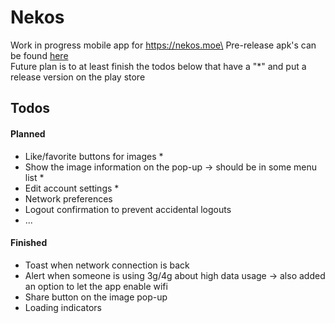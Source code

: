 # Nekos
Work in progress mobile app for https://nekos.moe\
Pre-release apk's can be found [here](https://github.com/KurozeroPB/Nekos/releases)\
Future plan is to at least finish the todos below that have a "*" and put a release version on the play store

## Todos
#### Planned
- Like/favorite buttons for images *
- Show the image information on the pop-up -> should be in some menu list *
- Edit account settings *
- Network preferences
- Logout confirmation to prevent accidental logouts
- ...

#### Finished
- Toast when network connection is back
- Alert when someone is using 3g/4g about high data usage -> also added an option to let the app enable wifi
- Share button on the image pop-up
- Loading indicators
